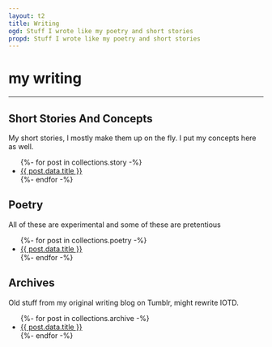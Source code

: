 ```yaml
---
layout: t2
title: Writing
ogd: Stuff I wrote like my poetry and short stories
propd: Stuff I wrote like my poetry and short stories
---
```


# my writing

---

## Short Stories And Concepts <i class="ph ph-notebook"></i>
My short stories, I mostly make them up on the fly. I put my concepts here as well.

<ul>
{%- for post in collections.story -%}
  <li><a href="{{ post.url }}">{{ post.data.title }}</a></li>
{%- endfor -%}
</ul>

## Poetry <i class="ph ph-scroll"></i>
All of these are experimental and some of these are pretentious

<ul>
{%- for post in collections.poetry -%}
  <li><a href="{{ post.url }}">{{ post.data.title }}</a></li>
{%- endfor -%}
</ul>

## Archives <i class="ph ph-archive"></i>
Old stuff from my original writing blog on Tumblr, might rewrite IOTD.

<ul>
{%- for post in collections.archive -%}
  <li><a href="{{ post.url }}">{{ post.data.title }}</a></li>
{%- endfor -%}
</ul>